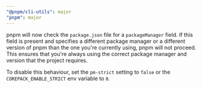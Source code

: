 ```yaml
---
"@pnpm/cli-utils": major
"pnpm": major
---
```


pnpm will now check the `package.json` file for a `packageManager` field. If this field is present and specifies a different package manager or a different version of pnpm than the one you're currently using, pnpm will not proceed. This ensures that you're always using the correct package manager and version that the project requires.

To disable this behaviour, set the `pm-strict` setting to `false` or the `COREPACK_ENABLE_STRICT` env variable to `0`.
